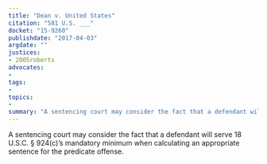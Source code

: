 ```yaml
---
title: "Dean v. United States"
citation: "581 U.S. ___"
docket: "15-9260"
publishdate: "2017-04-03"
argdate: ""
justices:
- 2005roberts
advocates:
- 
tags:
- 
topics:
- 
summary: "A sentencing court may consider the fact that a defendant will serve 18 U.S.C. § 924(c)’s mandatory minimum when calculating an appropriate sentence for the predicate offense."
---
```

A sentencing court may consider the fact that a defendant will serve 18 U.S.C. § 924(c)’s mandatory minimum when calculating an appropriate sentence for the predicate offense.

